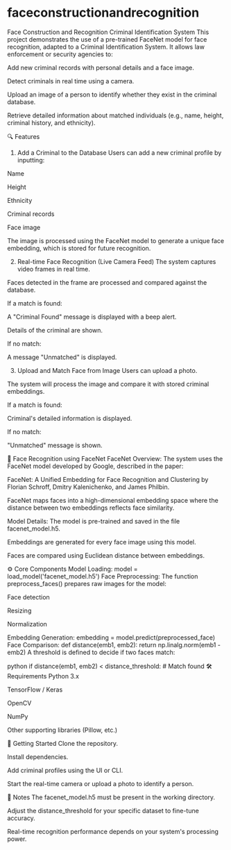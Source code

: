 # faceconstructionandrecognition
Face Construction and Recognition Criminal Identification System
This project demonstrates the use of a pre-trained FaceNet model for face recognition, adapted to a Criminal Identification System. It allows law enforcement or security agencies to:

Add new criminal records with personal details and a face image.

Detect criminals in real time using a camera.

Upload an image of a person to identify whether they exist in the criminal database.

Retrieve detailed information about matched individuals (e.g., name, height, criminal history, and ethnicity).

🔍 Features
1. Add a Criminal to the Database
Users can add a new criminal profile by inputting:

Name

Height

Ethnicity

Criminal records

Face image

The image is processed using the FaceNet model to generate a unique face embedding, which is stored for future recognition.

2. Real-time Face Recognition (Live Camera Feed)
The system captures video frames in real time.

Faces detected in the frame are processed and compared against the database.

If a match is found:

A "Criminal Found" message is displayed with a beep alert.

Details of the criminal are shown.

If no match:

A message "Unmatched" is displayed.

3. Upload and Match Face from Image
Users can upload a photo.

The system will process the image and compare it with stored criminal embeddings.

If a match is found:

Criminal's detailed information is displayed.

If no match:

"Unmatched" message is shown.

🧠 Face Recognition using FaceNet
FaceNet Overview:
The system uses the FaceNet model developed by Google, described in the paper:

FaceNet: A Unified Embedding for Face Recognition and Clustering by Florian Schroff, Dmitry Kalenichenko, and James Philbin.

FaceNet maps faces into a high-dimensional embedding space where the distance between two embeddings reflects face similarity.

Model Details:
The model is pre-trained and saved in the file facenet_model.h5.

Embeddings are generated for every face image using this model.

Faces are compared using Euclidean distance between embeddings.

⚙️ Core Components
Model Loading:
model = load_model('facenet_model.h5')
Face Preprocessing:
The function preprocess_faces() prepares raw images for the model:

Face detection

Resizing

Normalization

Embedding Generation:
embedding = model.predict(preprocessed_face)
Face Comparison:
def distance(emb1, emb2):
    return np.linalg.norm(emb1 - emb2)
A threshold is defined to decide if two faces match:

python
if distance(emb1, emb2) < distance_threshold:
    # Match found
🛠 Requirements
Python 3.x

TensorFlow / Keras

OpenCV

NumPy

Other supporting libraries (Pillow, etc.)

🚀 Getting Started
Clone the repository.

Install dependencies.

Add criminal profiles using the UI or CLI.

Start the real-time camera or upload a photo to identify a person.

📝 Notes
The facenet_model.h5 must be present in the working directory.

Adjust the distance_threshold for your specific dataset to fine-tune accuracy.

Real-time recognition performance depends on your system's processing power.




